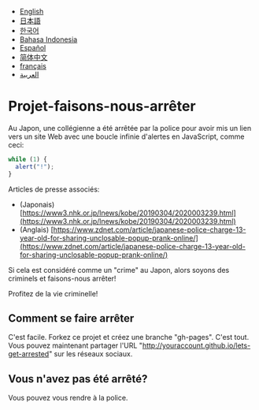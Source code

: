 ﻿- [English](README.md)
- [日本語](README.ja.md)
- [한국어](README.ko.md)
- [Bahasa Indonesia](README.in.md)
- [Español](README.es.md)
- [简体中文](README.zh.md)
- [français](README.fr.md)
- [العربية](README.ar.md)

# Projet-faisons-nous-arrêter

Au Japon, une collégienne a été arrêtée par la police pour avoir mis un lien vers un site Web avec une boucle infinie d'alertes en JavaScript, comme ceci:

```js
while (1) {
  alert("!");
}
```

Articles de presse associés:

- (Japonais) [https://www3.nhk.or.jp/lnews/kobe/20190304/2020003239.html](https://www3.nhk.or.jp/lnews/kobe/20190304/2020003239.html)
- (Anglais) [https://www.zdnet.com/article/japanese-police-charge-13-year-old-for-sharing-unclosable-popup-prank-online/](https://www.zdnet.com/article/japanese-police-charge-13-year-old-for-sharing-unclosable-popup-prank-online/)

Si cela est considéré comme un "crime" au Japon, alors soyons des criminels et faisons-nous arrêter!

Profitez de la vie criminelle!

## Comment se faire arrêter

C'est facile. Forkez ce projet et créez une branche "gh-pages". C'est tout. Vous pouvez maintenant partager l'URL "http://youraccount.github.io/lets-get-arrested" sur les réseaux sociaux.

## Vous n'avez pas été arrêté?

Vous pouvez vous rendre à la police.

